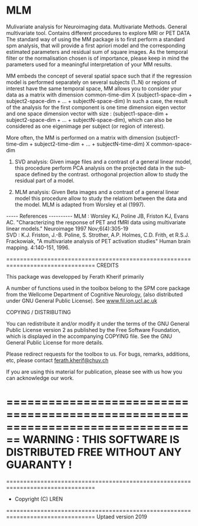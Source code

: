 # MLM
Mulivariate analysis for Neuroimaging data.
 Multivariate Methods. General multivariate tool. 
 Contains different procedures to explore MRI or PET DATA
 The standard way of using the MM package is to first perform a standard spm analysis,
 that will provide a first apriori model and the corresponding estimated parameters
 and residual sum of square images. As the temporal filter or the normalisation chosen 
 is of importance, please keep in mind the parameters used for a meaningful interpretation
 of your MM results.
 
 MM embeds the concept of several spatial space such that if the regression model
 is performed separately on several subjects (1..N) or regions of interest have the same 
 temporal space, MM allows you to consider your data as a matrix with dimension
 common-time-dim X (subject1-space-dim + subject2-space-dim +  ... + subjectN-space-dim)
 In such a case, the result of the analysis for the first component is one time
 dimension eigen vector and one space dimension vector with size :
 (subject1-space-dim + subject2-space-dim +  ... + subjectN-space-dim), 
 which can also be considered as one eigenimage per subject (or region of interest).
  
 More often, the MM is performed on a matrix with dimension
 (subject1-time-dim + subject2-time-dim +  ... + subjectN-time-dim) X common-space-dim
 
 1) SVD analysis:   Given image files and a contrast of a general linear model, 
 		     this procedure  perform PCA analysis on the projected data 
		     in the sub-space defined by the contrast. 
		     orthogonal projection allow to study the residual part of a model. 
 		     
 2) MLM analysis: Given Beta images and a contrast of a general linear model this procedure
  		    allow to study the relatiom between the data and the model.
 		    MLM is adapted from Worsley et al (1997).
 
----- References ----------
 MLM : Worsley KJ, Poline JB, Friston KJ, Evans AC.
 "Characterizing the response of PET and fMRI data using multivariate linear models."
 Neuroimage 1997 Nov;6(4):305-19  
 SVD :  K.J. Friston, J.-B. Poline, S. Strother, A.P. Holmes, C.D. Frith, et
 R.S.J.  Frackowiak, "A multivariate analysis of PET activation
 studies" Human brain mapping. 4:140-151, 1996.

================================================================================
 CREDITS

 This package was developped by Ferath Kherif primarily
 
 A number of functions used in the toolbox belong to the SPM core package from the
 Wellcome Department of Cognitive Neurology, (also distributed under GNU General 
 Public License). See www.fil.ion.ucl.ac.uk

 COPYING / DISTRIBUTING

 You can redistribute it and/or modify it under the terms of the GNU General Public
 License version 2 as published by the Free Software Foundation, which is displayed 
 in the accompanying COPYING file. See the GNU General Public License for more
 details. 

 Please redirect requests for the toolbox to us. For bugs, remarks, additions, 
 etc, please contact 
                          ferath.kherif@chuv.ch
 
 If you are using this material for publication, please see with us how you can 
 acknowledge our work.

================================================================================
 WARNING : THIS SOFTWARE IS DISTRIBUTED FREE WITHOUT ANY GUARANTY ! 
================================================================================
================================================================================
-  Copyright (C)  LREN

================================================================================
 Uptaed version 2019

